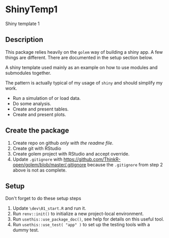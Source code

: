 # ShinyTemp1

Shiny template 1

## Description

This package relies heavily on the `golem` way of building a shiny app. A few
things are different. There are documented in the setup section below.

A shiny template used mainly as an example on how to use modules and submodules
together.

The pattern is actually typical of my usage of `shiny` and should simplify
my work.
* Run a simulation of or load data.
* Do some analysis.
* Create and present tables.
* Create and present plots.

## Create the package

1. Create repo on github *only with the readme file*.
2. Create git with RStudio
3. Create golem project with RStudio and accept override.
4. Update `.gitignore` with https://github.com/ThinkR-open/golem/blob/master/.gitignore
because the `.gitignore` from step 2 above is not as complete.

## Setup

Don't forget to do these setup steps 

1. Update `\dev\01_start.R` and run it.
2. Run `renv::init()` to initialize a new project-local environment.
3. Run `usethis::use_package_doc()`, see help for details on this useful tool.
4. Run `usethis::use_test( "app" )` to set up the testing tools with a dummy test.
